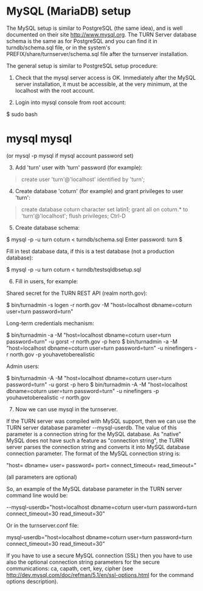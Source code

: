 # MySQL (MariaDB) setup

The MySQL setup is similar to PostgreSQL (the same idea), and is well documented 
on their site http://www.mysql.org. The TURN Server database schema is the 
same as for PostgreSQL and you can find it in turndb/schema.sql file, or 
in the system's PREFIX/share/turnserver/schema.sql file after the turnserver 
installation.

The general setup is similar to PostgreSQL setup procedure:

1) Check that the mysql server access is OK. Immediately after the MySQL server 
installation, it must be accessible, at the very minimum, at the localhost with
the root account.

2) Login into mysql console from root account:

  $ sudo bash
  # mysql mysql
  
(or mysql -p mysql if mysql account password set)
  
3) Add 'turn' user with 'turn' password (for example):

  > create user 'turn'@'localhost' identified by 'turn';
  
4) Create database 'coturn' (for example) and grant privileges to user 'turn':

  > create database coturn character set latin1;
  > grant all on coturn.* to 'turn'@'localhost';
  > flush privileges;
  Ctrl-D
  
5) Create database schema:

  $ mysql -p -u turn coturn < turndb/schema.sql
  Enter password: turn
  $
  
  Fill in test database data, if this is a test database
  (not a production database):
  
  $ mysql -p -u turn coturn < turndb/testsqldbsetup.sql
  
6) Fill in users, for example:

  Shared secret for the TURN REST API (realm north.gov):
  
  $ bin/turnadmin -s logen -r north.gov -M "host=localhost dbname=coturn user=turn password=turn"
  
  Long-term credentials mechanism:
  
  $ bin/turnadmin -a -M "host=localhost dbname=coturn user=turn password=turn" -u gorst -r north.gov -p hero
  $ bin/turnadmin -a -M "host=localhost dbname=coturn user=turn password=turn" -u ninefingers -r north.gov -p youhavetoberealistic
  
  Admin users:
   
  $ bin/turnadmin -A -M "host=localhost dbname=coturn user=turn password=turn" -u gorst -p hero
  $ bin/turnadmin -A -M "host=localhost dbname=coturn user=turn password=turn" -u ninefingers -p youhavetoberealistic -r north.gov

7) Now we can use mysql in the turnserver.

If the TURN server was compiled with MySQL support, then we can use the 
TURN server database parameter --mysql-userdb. The value of this parameter 
is a connection string for the MySQL database. As "native" MySQL does not 
have such a feature as "connection string", the TURN server parses the 
connection string and converts it into MySQL database connection parameter. 
The format of the MySQL connection string is:

"host=<host> dbname=<database-name> user=<database-user> password=<database-user-password> port=<port> connect_timeout=<seconds> read_timeout=<seconds>"

(all parameters are optional)

So, an example of the MySQL database parameter in the TURN server command 
line would be:

--mysql-userdb="host=localhost dbname=coturn user=turn password=turn connect_timeout=30 read_timeout=30"

Or in the turnserver.conf file:

mysql-userdb="host=localhost dbname=coturn user=turn password=turn connect_timeout=30 read_timeout=30"

If you have to use a secure MySQL connection (SSL) then you have to use also
the optional connection string parameters for the secure communications:
ca, capath, cert, key, cipher (see 
http://dev.mysql.com/doc/refman/5.1/en/ssl-options.html for the 
command options description).
